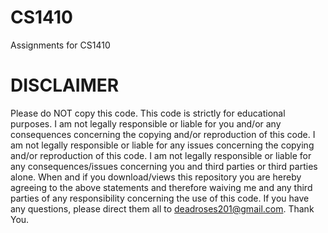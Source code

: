 # CS1410

Assignments for CS1410

# DISCLAIMER
Please do NOT copy this code. This code is strictly for educational purposes. I am not legally responsible or liable for you and/or any consequences concerning the copying and/or reproduction of this code. I am not legally responsible or liable for any issues concerning the copying and/or reproduction of this code. I am not legally responsible or liable for any consequences/issues concerning you and third parties or third parties alone. When and if you download/views this repository you are hereby agreeing to the above statements and therefore waiving me and any third parties of any responsibility concerning the use of this code. If you have any questions, please direct them all to deadroses201@gmail.com. Thank You.
